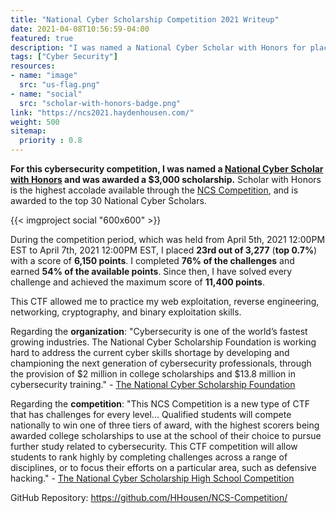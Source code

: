 ```yaml
---
title: "National Cyber Scholarship Competition 2021 Writeup"
date: 2021-04-08T10:56:59-04:00
featured: true
description: "I was named a National Cyber Scholar with Honors for placing 23rd out of 3,277 (top 0.7%) in this cybersecurity competition."
tags: ["Cyber Security"]
resources:
- name: "image"
  src: "us-flag.png"
- name: "social"
  src: "scholar-with-honors-badge.png"
link: "https://ncs2021.haydenhousen.com/"
weight: 500
sitemap:
  priority : 0.8
---
```


**For this cybersecurity competition, I was named a [National Cyber Scholar with Honors](https://www.nationalcyberscholarship.org/winners-2021) and was awarded a $3,000 scholarship.** Scholar with Honors is the highest accolade available through the [NCS Competition](https://www.nationalcyberscholarship.org/high-school-scholarship-competition), and is awarded to the top 30 National Cyber Scholars.

{{< imgproject social "600x600" >}}

During the competition period, which was held from April 5th, 2021 12:00PM EST to April 7th, 2021 12:00PM EST, I placed **23rd out of 3,277** (**top 0.7%**) with a score of **6,150 points**. I completed **76% of the challenges** and earned **54% of the available points**. Since then, I have solved every challenge and achieved the maximum score of **11,400 points**.

This CTF allowed me to practice my web exploitation, reverse engineering, networking, cryptography, and binary exploitation skills.

Regarding the **organization**: "Cybersecurity is one of the world’s fastest growing industries. The National Cyber Scholarship Foundation is working hard to address the current cyber skills shortage by developing and championing the next generation of cybersecurity professionals, through the provision of $2 million in college scholarships and $13.8 million in cybersecurity training." - [The National Cyber Scholarship Foundation](https://www.nationalcyberscholarship.org/)

Regarding the **competition**: "This NCS Competition is a new type of CTF that has challenges for every level... Qualified students will compete nationally to win one of three tiers of award, with the highest scorers being awarded college scholarships to use at the school of their choice to pursue further study related to cybersecurity. This CTF competition will allow students to rank highly by completing challenges across a range of disciplines, or to focus their efforts on a particular area, such as defensive hacking." - [The National Cyber Scholarship High School Competition](https://www.nationalcyberscholarship.org/high-school-scholarship-competition)

GitHub Repository: <https://github.com/HHousen/NCS-Competition/>
